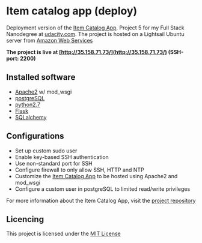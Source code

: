 # Item catalog app (deploy)

Deployment version of the [Item Catalog App](https://github.com/stonescar/item-catalog). Project 5 for my Full Stack Nanodegree at [udacity.com](http://udacity.com). The project is hosted on a Lightsail Ubuntu server from [Amazon Web Services](https://lightsail.aws.amazon.com/)

**The project is live at [http://35.158.71.73/](http://35.158.71.73/) (SSH-port: 2200)**

## Installed software
- [Apache2](https://httpd.apache.org/) w/ mod_wsgi
- [postgreSQL](https://www.postgresql.org/)
- [python2.7](https://www.python.org/)
- [Flask](http://flask.pocoo.org/)
- [SQLalchemy](https://www.sqlalchemy.org/)

## Configurations
- Set up custom sudo user
- Enable key-based SSH authentication
- Use non-standard port for SSH
- Configure firewall to only allow SSH, HTTP and NTP
- Customize the [Item Catalog App](https://github.com/stonescar/item-catalog) to be hosted using Apache2 and mod_wsgi
- Configure a custom user in postgreSQL to limited read/write privileges

For more information about the Item Catalog App, visit the [project repository](https://github.com/stonescar/item-catalog)

## Licencing
This project is licensed under the [MIT License](LICENSE)
